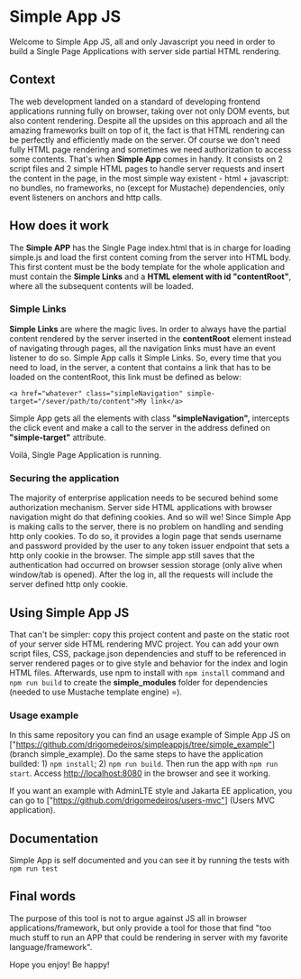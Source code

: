 # Simple App JS

Welcome to Simple App JS, all and only Javascript you need in order to build a Single Page Applications with server side partial HTML rendering.

## Context

The web development landed on a standard of developing frontend applications running fully on browser, taking over not only DOM events, but also content rendering. Despite all the upsides on this approach and all the amazing frameworks built on top of it, the fact is that HTML rendering can be perfectly and efficiently made on the server. Of course we don't need fully HTML page rendering and sometimes we need authorization to access some contents. That's when **Simple App** comes in handy. It consists on 2 script files and 2 simple HTML pages to handle server requests and insert the content in the page, in the most simple way existent - html + javascript: no bundles, no frameworks, no (except for Mustache) dependencies, only event listeners on anchors and http calls.

## How does it work

The **Simple APP** has the Single Page index.html that is in charge for loading simple.js and load the first content coming from the server into HTML body. This first content must be the body template for the whole application and must contain the **Simple Links** and a **HTML element with id "contentRoot"**, where all the subsequent contents will be loaded.

### Simple Links

**Simple Links** are where the magic lives. In order to always have the partial content rendered by the server inserted in the **contentRoot** element instead of navigating through pages, all the navigation links must have an event listener to do so. Simple App calls it Simple Links. So, every time that you need to load, in the server, a content that contains a link that has to be loaded on the contentRoot, this link must be defined as below:

    <a href="whatever" class="simpleNavigation" simple-target="/sever/path/to/content">My link</a>

Simple App gets all the elements with class **"simpleNavigation",** intercepts the click event and make a call to the server in the address defined on **"simple-target"** attribute.

Voilá, Single Page Application is running.

### Securing the application

The majority of enterprise application needs to be secured behind some authorization mechanism. Server side HTML applications with browser navigation might do that defining cookies. And so will we!
Since Simple App is making calls to the server, there is no problem on handling and sending http only cookies. To do so, it provides a login page that sends username and password provided by the user to any token issuer endpoint that sets a http only cookie in the browser. The simple app still saves that the authentication had occurred on browser session storage (only alive when window/tab is opened). After the log in, all the requests will include the server defined http only cookie.

## Using Simple App JS

That can't be simpler: copy this project content and paste on the static root of your server side HTML rendering MVC project. You can add your own script files, CSS, package.json dependencies and stuff to be referenced in server rendered pages or to give style and behavior for the index and login HTML files. Afterwards, use npm to install with `npm install` command and `npm run build` to create the **simple_modules** folder for dependencies (needed to use Mustache template engine) =).

### Usage example

In this same repository you can find an usage example of Simple App JS on ["https://github.com/drigomedeiros/simpleappjs/tree/simple_example"] (branch simple_example). Do the same steps to have the application builded: 1) `npm install`; 2) `npm run build`. Then run the app with `npm run start`. Access [http://localhost:8080](http://localhost:8080) in the browser and see it working.

If you want an example with AdminLTE style and Jakarta EE application, you can go to ["https://github.com/drigomedeiros/users-mvc"] (Users MVC application).  

## Documentation

Simple App is self documented and you can see it by running the tests with `npm run test`

## Final words

The purpose of this tool is not to argue against JS all in browser applications/framework, but only provide a tool for those that find "too much stuff to run an APP that could be rendering in server with my favorite language/framework".

Hope you enjoy! Be happy!
